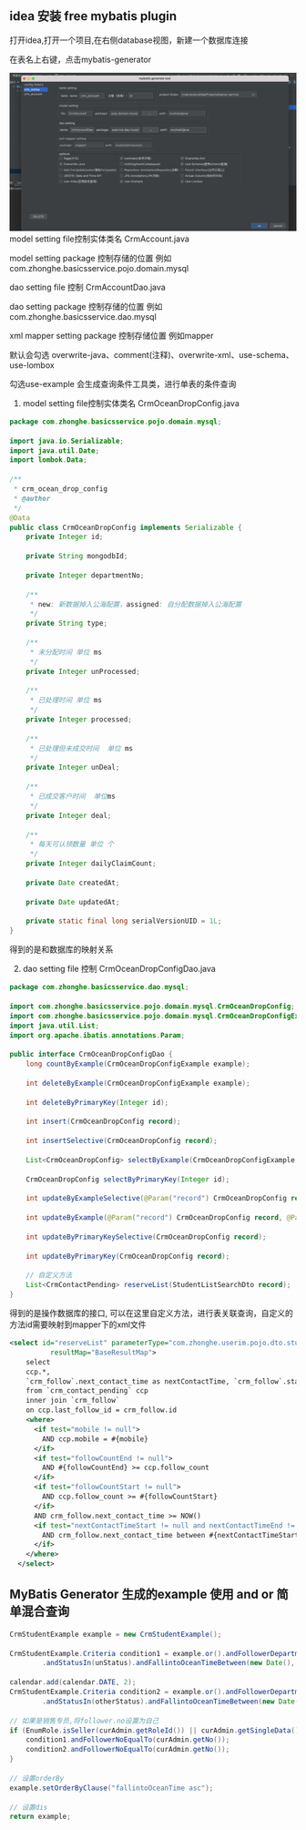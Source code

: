 ## idea 安装 free mybatis plugin
打开idea,打开一个项目,在右侧database视图，新建一个数据库连接

在表名上右键，点击mybatis-generator


![mybatis](mybatis.png)
model setting file控制实体类名 CrmAccount.java

model setting package 控制存储的位置 例如 com.zhonghe.basicsservice.pojo.domain.mysql

dao setting file 控制 CrmAccountDao.java

dao setting package 控制存储的位置 例如 com.zhonghe.basicsservice.dao.mysql

xml mapper setting package 控制存储位置 例如mapper

默认会勾选 overwrite-java、comment(注释)、overwrite-xml、use-schema、use-lombox

勾选use-example  会生成查询条件工具类，进行单表的条件查询


1. model setting file控制实体类名 CrmOceanDropConfig.java
```java
package com.zhonghe.basicsservice.pojo.domain.mysql;

import java.io.Serializable;
import java.util.Date;
import lombok.Data;

/**
 * crm_ocean_drop_config
 * @author 
 */
@Data
public class CrmOceanDropConfig implements Serializable {
    private Integer id;

    private String mongodbId;

    private Integer departmentNo;

    /**
     * new: 新数据掉入公海配置，assigned: 自分配数据掉入公海配置
     */
    private String type;

    /**
     * 未分配时间 单位 ms
     */
    private Integer unProcessed;

    /**
     * 已处理时间 单位 ms
     */
    private Integer processed;

    /**
     * 已处理但未成交时间  单位 ms
     */
    private Integer unDeal;

    /**
     * 已成交客户时间  单位ms
     */
    private Integer deal;

    /**
     * 每天可认领数量 单位 个
     */
    private Integer dailyClaimCount;

    private Date createdAt;

    private Date updatedAt;

    private static final long serialVersionUID = 1L;
}
```
得到的是和数据库的映射关系

2. dao setting file 控制 CrmOceanDropConfigDao.java
```java
package com.zhonghe.basicsservice.dao.mysql;

import com.zhonghe.basicsservice.pojo.domain.mysql.CrmOceanDropConfig;
import com.zhonghe.basicsservice.pojo.domain.mysql.CrmOceanDropConfigExample;
import java.util.List;
import org.apache.ibatis.annotations.Param;

public interface CrmOceanDropConfigDao {
    long countByExample(CrmOceanDropConfigExample example);

    int deleteByExample(CrmOceanDropConfigExample example);

    int deleteByPrimaryKey(Integer id);

    int insert(CrmOceanDropConfig record);

    int insertSelective(CrmOceanDropConfig record);

    List<CrmOceanDropConfig> selectByExample(CrmOceanDropConfigExample example);

    CrmOceanDropConfig selectByPrimaryKey(Integer id);

    int updateByExampleSelective(@Param("record") CrmOceanDropConfig record, @Param("example") CrmOceanDropConfigExample example);

    int updateByExample(@Param("record") CrmOceanDropConfig record, @Param("example") CrmOceanDropConfigExample example);

    int updateByPrimaryKeySelective(CrmOceanDropConfig record);

    int updateByPrimaryKey(CrmOceanDropConfig record);

    // 自定义方法
    List<CrmContactPending> reserveList(StudentListSearchDto record);
}
```
得到的是操作数据库的接口, 可以在这里自定义方法，进行表关联查询，自定义的方法id需要映射到mapper下的xml文件
```xml
<select id="reserveList" parameterType="com.zhonghe.userim.pojo.dto.student.StudentListSearchDto"
          resultMap="BaseResultMap">
    select
    ccp.*,
    `crm_follow`.next_contact_time as nextContactTime, `crm_follow`.status
    from `crm_contact_pending` ccp
    inner join `crm_follow`
    on ccp.last_follow_id = crm_follow.id
    <where>
      <if test="mobile != null">
        AND ccp.mobile = #{mobile}
      </if>
      <if test="followCountEnd != null">
        AND #{followCountEnd} >= ccp.follow_count
      </if>
      <if test="followCountStart != null">
        AND ccp.follow_count >= #{followCountStart}
      </if>
      AND crm_follow.next_contact_time >= NOW()
      <if test="nextContactTimeStart != null and nextContactTimeEnd != null">
        AND crm_follow.next_contact_time between #{nextContactTimeStart} and #{nextContactTimeEnd}
      </if>
    </where>
  </select>
```

## MyBatis Generator 生成的example 使用 and or 简单混合查询
```java
CrmStudentExample example = new CrmStudentExample();

CrmStudentExample.Criteria condition1 = example.or().andFollowerDepartmentNoIn(curAdmin.getAvailableDepartmentNos())
        .andStatusIn(unStatus).andFallintoOceanTimeBetween(new Date(), calendar.getTime());

calendar.add(calendar.DATE, 2);
CrmStudentExample.Criteria condition2 = example.or().andFollowerDepartmentNoIn(curAdmin.getAvailableDepartmentNos())
        .andStatusIn(otherStatus).andFallintoOceanTimeBetween(new Date(), calendar.getTime());

// 如果是销售专员,将follower.no设置为自己
if (EnumRole.isSeller(curAdmin.getRoleId()) || curAdmin.getSingleData()) {
    condition1.andFollowerNoEqualTo(curAdmin.getNo());
    condition2.andFollowerNoEqualTo(curAdmin.getNo());
}

// 设置orderBy
example.setOrderByClause("fallintoOceanTime asc");

// 设置dis
return example;
```